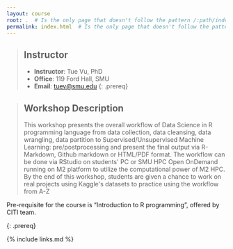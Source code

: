 ```yaml
---
layout: course
root: .  # Is the only page that doesn't follow the pattern /:path/index.html
permalink: index.html  # Is the only page that doesn't follow the pattern /:path/index.html
---
```


> ## Instructor
> - **Instructor**: Tue Vu, PhD
> - **Office**: 119 Ford Hall, SMU
> - **Email**: tuev@smu.edu
{: .prereq}

> ## Workshop Description
> This workshop presents the overall workflow of Data Science in R programming language from data collection, data cleansing, data wrangling, data partition to Supervised/Unsupervised Machine Learning: pre/postprocessing and present the final output via R-Markdown, Github markdown or HTML/PDF format. The workflow can be done via RStudio on students' PC or SMU HPC Open OnDemand running on M2 platform to utilize the computational power of M2 HPC.
> By the end of this workshop, students are given a chance to work on real projects using Kaggle's datasets to practice using the workflow from A-Z

Pre-requisite for the course is “Introduction to R programming”, offered by CITI team.
>
{: .prereq}

{% include links.md %}
